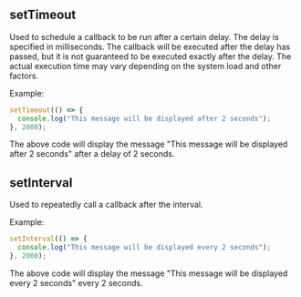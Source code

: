 ## setTimeout

Used to schedule a callback to be run after a certain delay. The delay is specified in milliseconds. The callback will be executed after the delay has passed, but it is not guaranteed to be executed exactly after the delay. The actual execution time may vary depending on the system load and other factors.

Example:
```javascript
setTimeout(() => {
  console.log("This message will be displayed after 2 seconds");
}, 2000);
```
The above code will display the message "This message will be displayed after 2 seconds" after a delay of 2 seconds.

## setInterval

Used to repeatedly call a callback after the interval.

Example:

```javascript
setInterval(() => {
  console.log("This message will be displayed every 2 seconds");
}, 2000);
```

The above code will display the message "This message will be displayed every 2 seconds" every 2 seconds.